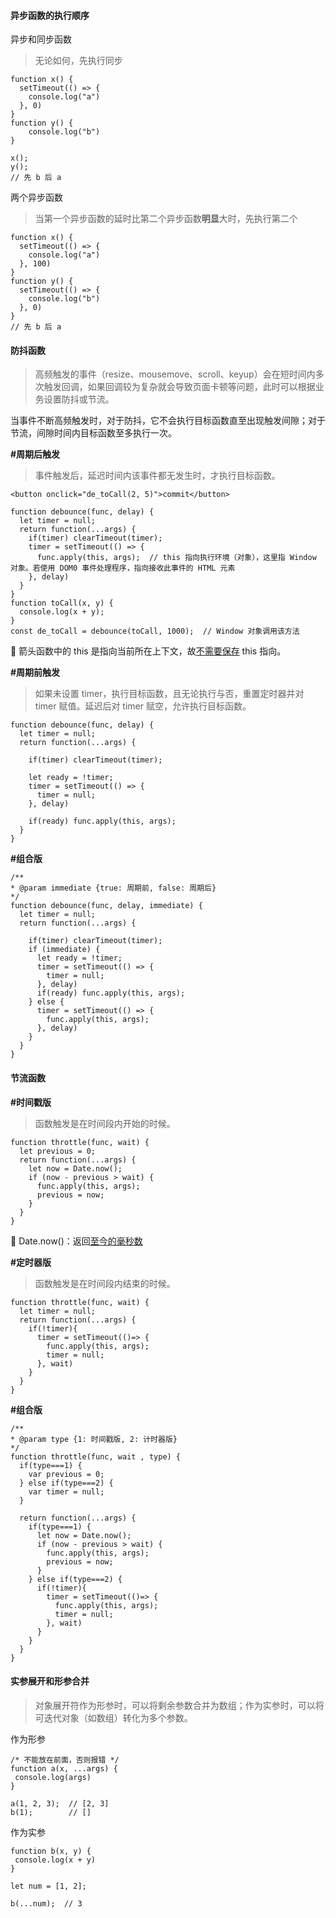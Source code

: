 #### 异步函数的执行顺序  

异步和同步函数  
> 无论如何，先执行同步  
```
function x() {
  setTimeout(() => {
    console.log("a")
  }, 0)
}
function y() {
    console.log("b")
}

x();
y();
// 先 b 后 a
```

两个异步函数
> 当第一个异步函数的延时比第二个异步函数**明显**大时，先执行第二个  
```
function x() {
  setTimeout(() => {
    console.log("a")
  }, 100)
}
function y() {
  setTimeout(() => {
    console.log("b")
  }, 0)
}
// 先 b 后 a
```

#### 防抖函数  
> 高频触发的事件（resize、mousemove、scroll、keyup）会在短时间内多次触发回调，如果回调较为复杂就会导致页面卡顿等问题，此时可以根据业务设置防抖或节流。

当事件不断高频触发时，对于防抖，它不会执行目标函数直至出现触发间隙；对于节流，间隙时间内目标函数至多执行一次。  

**#周期后触发**  
> 事件触发后，延迟时间内该事件都无发生时，才执行目标函数。  
```
<button onclick="de_toCall(2, 5)">commit</button>

function debounce(func, delay) {
  let timer = null;
  return function(...args) {
    if(timer) clearTimeout(timer);
    timer = setTimeout(() => {
      func.apply(this, args);  // this 指向执行环境（对象），这里指 Window 对象。若使用 DOM0 事件处理程序，指向接收此事件的 HTML 元素
    }, delay)
  }
}
function toCall(x, y) {
  console.log(x + y);
}
const de_toCall = debounce(toCall, 1000);  // Window 对象调用该方法  
```
:herb: 箭头函数中的 this 是指向当前所在上下文，故[不需要保存](https://www.jianshu.com/p/c8b86b09daf0) this 指向。  

**#周期前触发**  
> 如果未设置 timer，执行目标函数，且无论执行与否，重置定时器并对 timer 赋值。延迟后对 timer 赋空，允许执行目标函数。    
```
function debounce(func, delay) {
  let timer = null;
  return function(...args) {
      
    if(timer) clearTimeout(timer);  
    
    let ready = !timer; 
    timer = setTimeout(() => {
      timer = null;
    }, delay)
   
    if(ready) func.apply(this, args);
  }
}
```

**#组合版**    
```
/**
* @param immediate {true: 周期前, false: 周期后} 
*/
function debounce(func, delay, immediate) {
  let timer = null;
  return function(...args) {
      
    if(timer) clearTimeout(timer);  
    if (immediate) {
      let ready = !timer; 
      timer = setTimeout(() => {
        timer = null;
      }, delay)
      if(ready) func.apply(this, args);
    } else {
      timer = setTimeout(() => {
        func.apply(this, args);  
      }, delay)  
    }  
  }
}
```

#### 节流函数  

**#时间戳版**    
> 函数触发是在时间段内开始的时候。
```
function throttle(func, wait) {
  let previous = 0;
  return function(...args) {
    let now = Date.now();
    if (now - previous > wait) {
      func.apply(this, args);
      previous = now;
    }
  }
}
```
:palm_tree: Date.now()：返回[至今的毫秒数](https://developer.mozilla.org/zh-CN/docs/Web/JavaScript/Reference/Global_Objects/Date/now)  

**#定时器版**    
> 函数触发是在时间段内结束的时候。  
```
function throttle(func, wait) {
  let timer = null;
  return function(...args) {
    if(!timer){
      timer = setTimeout(()=> {
        func.apply(this, args);
        timer = null;
      }, wait)
    }
  }
}
```

**#组合版**  
```
/**
* @param type {1: 时间戳版, 2: 计时器版} 
*/
function throttle(func, wait , type) {
  if(type===1) {
    var previous = 0;
  } else if(type===2) {
    var timer = null;
  }
  
  return function(...args) {
    if(type===1) {
      let now = Date.now();
      if (now - previous > wait) {
        func.apply(this, args);
        previous = now;
      }
    } else if(type===2) {
      if(!timer){
        timer = setTimeout(()=> {
          func.apply(this, args);
          timer = null;
        }, wait)
      }
    }
  }
}
```

#### 实参展开和形参合并  
> 对象展开符作为形参时，可以将剩余参数合并为数组；作为实参时，可以将可迭代对象（如数组）转化为多个参数。  

作为形参
```
/* 不能放在前面，否则报错 */
function a(x, ...args) {
 console.log(args)
}

a(1, 2, 3);  // [2, 3]
b(1);        // []
```

作为实参
```
function b(x, y) {
 console.log(x + y)
}

let num = [1, 2];

b(...num);  // 3
```
